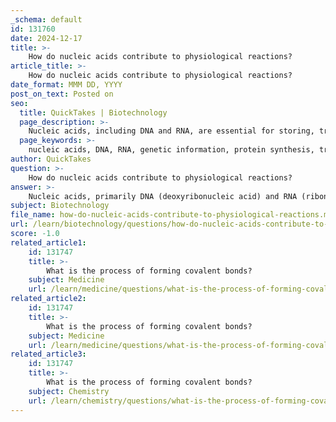 ```yaml
---
_schema: default
id: 131760
date: 2024-12-17
title: >-
    How do nucleic acids contribute to physiological reactions?
article_title: >-
    How do nucleic acids contribute to physiological reactions?
date_format: MMM DD, YYYY
post_on_text: Posted on
seo:
  title: QuickTakes | Biotechnology
  page_description: >-
    Nucleic acids, including DNA and RNA, are essential for storing, transmitting, and expressing genetic information, playing a critical role in protein synthesis, metabolism, cell division, and repair mechanisms in physiological processes.
  page_keywords: >-
    nucleic acids, DNA, RNA, genetic information, protein synthesis, transcription, translation, metabolism, cell division, nucleotide synthesis, repair mechanisms, physiological reactions
author: QuickTakes
question: >-
    How do nucleic acids contribute to physiological reactions?
answer: >-
    Nucleic acids, primarily DNA (deoxyribonucleic acid) and RNA (ribonucleic acid), play a crucial role in physiological reactions by serving as the main information-carrying molecules within cells. They are essential for the storage, transmission, and expression of genetic information, which directly influences cellular functions and physiological processes.\n\n1. **Genetic Information Storage and Transmission**: DNA contains the genetic blueprint of an organism, organized into genes that encode instructions for various cellular activities. This genetic information is passed from one generation to the next, ensuring the continuity of life.\n\n2. **Protein Synthesis**: Nucleic acids are integral to the process of protein synthesis, which is vital for cellular function and structure. The process begins with transcription, where a specific segment of DNA is copied into messenger RNA (mRNA). This mRNA then travels from the nucleus to the cytoplasm, where it serves as a template for translation. During translation, ribosomes read the mRNA sequence and synthesize proteins by linking together the appropriate amino acids, a process that is facilitated by transfer RNA (tRNA).\n\n3. **Metabolism and Cellular Function**: Nucleic acids are involved in various metabolic processes. For instance, the synthesis and degradation of nucleotides (the building blocks of nucleic acids) are critical for maintaining the nucleotide pool within the cell, which is necessary for DNA replication and repair. The metabolism of nucleic acids encompasses anabolic processes (synthesis) and catabolic processes (degradation), which are essential for cellular growth, division, and response to environmental changes.\n\n4. **Cell Division and Proliferation**: During cell division, there is a significant upregulation of nucleotide synthesis pathways to support the replication of DNA. This is particularly evident in rapidly dividing cells, such as cancer cells, where the demand for nucleotides increases to facilitate cellular proliferation.\n\n5. **Repair Mechanisms**: Nucleic acids also play a role in maintaining genetic integrity through repair mechanisms. DNA must be accurately replicated, and any errors or damage must be corrected to prevent mutations that could lead to diseases, including cancer.\n\nIn summary, nucleic acids are fundamental to physiological reactions as they not only carry and express genetic information but also participate in metabolic processes that are essential for cell function, growth, and maintenance. Their ability to direct protein synthesis and ensure the integrity of genetic material underscores their importance in the biology of all living organisms.
subject: Biotechnology
file_name: how-do-nucleic-acids-contribute-to-physiological-reactions.md
url: /learn/biotechnology/questions/how-do-nucleic-acids-contribute-to-physiological-reactions
score: -1.0
related_article1:
    id: 131747
    title: >-
        What is the process of forming covalent bonds?
    subject: Medicine
    url: /learn/medicine/questions/what-is-the-process-of-forming-covalent-bonds
related_article2:
    id: 131747
    title: >-
        What is the process of forming covalent bonds?
    subject: Medicine
    url: /learn/medicine/questions/what-is-the-process-of-forming-covalent-bonds
related_article3:
    id: 131747
    title: >-
        What is the process of forming covalent bonds?
    subject: Chemistry
    url: /learn/chemistry/questions/what-is-the-process-of-forming-covalent-bonds
---
```


&nbsp;